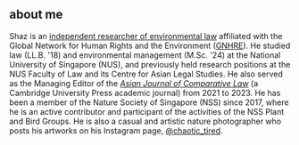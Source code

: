 ## about me
Shaz is an [independent researcher of environmental law](research.md) affiliated with the Global Network for Human Rights and the Environment ([GNHRE](https://gnhre.org/)). He studied law (LL.B. '18) and environmental management (M.Sc. '24) at the National University of Singapore (NUS), and previously held research positions at the NUS Faculty of Law and its Centre for Asian Legal Studies. He also served as the Managing Editor of the [*Asian Journal of Comparative Law*](https://www.cambridge.org/core/journals/asian-journal-of-comparative-law) (a Cambridge University Press academic journal) from 2021 to 2023. He has been a member of the Nature Society of Singapore (NSS) since 2017, where he is an active contributor and participant of the activities of the NSS Plant and Bird Groups. He is also a casual and artistic nature photographer who posts his artworks on his Instagram page, [@chaotic_tired](https://www.instagram.com/chaotic_tired/).

